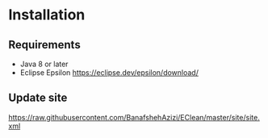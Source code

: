 # Installation
## Requirements
*	Java 8 or later
*	Eclipse Epsilon https://eclipse.dev/epsilon/download/
## Update site
https://raw.githubusercontent.com/BanafshehAzizi/EClean/master/site/site.xml